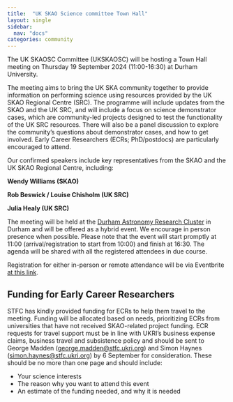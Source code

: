 ```yaml
---
title:  "UK SKAO Science committee Town Hall"
layout: single
sidebar:
  nav: "docs"
categories: community
---
```

The UK SKAOSC Committee (UKSKAOSC) will be hosting a Town Hall meeting on Thursday 19 September 2024 (11:00-16:30) at Durham University.

The meeting aims to bring the UK SKA community together to provide information on performing science using resources provided by the UK SKAO Regional Centre (SRC). 
The programme will include updates from the SKAO and the UK SRC, and will include a focus on science demonstrator cases, which are community-led projects designed to test the functionality of the UK SRC resources. 
There will also be a panel discussion to explore the community’s questions about demonstrator cases, and how to get involved.  Early Career Researchers (ECRs; PhD/postdocs) are particularly encouraged to attend. 
 
Our confirmed speakers include key representatives from the SKAO and the UK SKAO Regional Centre, including: 
 
**Wendy Williams (SKAO)**

**Rob Beswick / Louise Chisholm (UK SRC)** 

**Julia Healy (UK SRC)**


The meeting will be held at the [Durham Astronomy Research Cluster](https://astro.dur.ac.uk/) in Durham and will be offered as a hybrid event. We encourage in person presence when possible. 
Please note that the event will start promptly at 11:00 (arrival/registration to start from 10:00) and finish at 16:30. 
The agenda will be shared with all the registered attendees in due course. 
 
Registration for either in-person or remote attendance will be via Eventbrite [at this link](https://www.eventbrite.co.uk/e/uk-skao-science-committee-town-hall-2024-edition-tickets-938703115287).  

## Funding for Early Career Researchers 
STFC has kindly provided funding for ECRs to help them travel to the meeting. Funding will be allocated based on needs, prioritizing ECRs from universities that have not received SKAO-related project funding.  ECR requests for travel support must be in line with UKRI’s business expense claims, business travel and subsistence policy and should be sent to George Madden (george.madden@stfc.ukri.org) and Simon Haynes (simon.haynes@stfc.ukri.org) by 6 September for consideration. These should be no more than one page and should include: 
- Your science interests 
- The reason why you want to attend this event 
- An estimate of the funding needed, and why it is needed 

